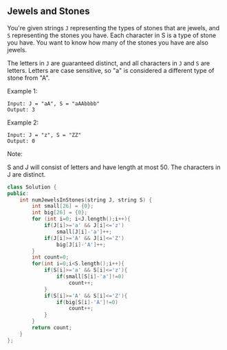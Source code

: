 ## Jewels and Stones

You're given strings `J` representing the types of stones that are jewels, and `S` representing the stones you have.  Each character in S is a type of stone you have.  You want to know how many of the stones you have are also jewels.

The letters in `J` are guaranteed distinct, and all characters in `J` and `S` are letters. Letters are case sensitive, so "a" is considered a different type of stone from "A".

Example 1:
```
Input: J = "aA", S = "aAAbbbb"
Output: 3
```

Example 2:
```
Input: J = "z", S = "ZZ"
Output: 0
```
Note:

S and J will consist of letters and have length at most 50.
The characters in J are distinct.


```cpp
class Solution {
public:
    int numJewelsInStones(string J, string S) {
        int small[26] = {0};
        int big[26] = {0};
        for (int i=0; i<J.length();i++){
            if(J[i]>='a' && J[i]<='z')
                small[J[i]-'a']++;
            if(J[i]>='A' && J[i]<='Z')
                big[J[i]-'A']++;
        }
        int count=0;
        for(int i=0;i<S.length();i++){
            if(S[i]>='a' && S[i]<='z'){
                if(small[S[i]-'a']!=0)
                    count++;
            }
            if(S[i]>='A' && S[i]<='Z'){
                if(big[S[i]-'A']!=0)
                    count++;
            }
        }
        return count;
    }
};
```
